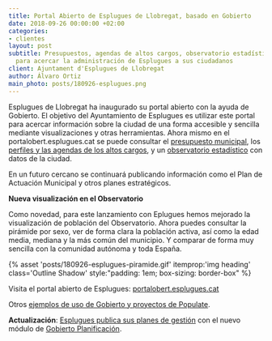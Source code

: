 ```yaml
---
title: Portal Abierto de Esplugues de Llobregat, basado en Gobierto
date: 2018-09-26 00:00:00 +02:00
categories:
- clientes
layout: post
subtitle: Presupuestos, agendas de altos cargos, observatorio estadístico y más información
  para acercar la administración de Esplugues a sus ciudadanos
client: Ajuntament d'Esplugues de Llobregat
author: Álvaro Ortiz
main_photo: posts/180926-esplugues.png
---
```


Esplugues de Llobregat ha inaugurado su portal abierto con la ayuda de Gobierto. El objetivo del Ayuntamiento de Esplugues es utilizar este portal para acercar información sobre la ciudad de una forma accesible y sencilla mediante visualizaciones y otras herramientas. Ahora mismo en el portalobert.esplugues.cat se puede consultar el [presupuesto municipal](/modulos/presupuestos), los [perfiles y las agendas de los altos cargos](/modulos/altos-cargos-y-agenda), y un [observatorio estadístico](/modulos/observatorio-estadistico) con datos de la ciudad.

En un futuro cercano se continuará publicando información como el Plan de Actuación Municipal y otros planes estratégicos.

**Nueva visualización en el Observatorio**

Como novedad, para este lanzamiento con Eplugues hemos mejorado la visualización de población del Observatorio. Ahora puedes consultar la pirámide por sexo, ver de forma clara la población activa, así como la edad media, mediana y la más común del municipio. Y comparar de forma muy sencilla con la comunidad autónoma y toda España.

{% asset 'posts/180926-esplugues-piramide.gif' itemprop:'img heading' class='Outline Shadow' style:"padding\: 1em; box-sizing\: border-box" %}

Visita el portal abierto de Esplugues: [portalobert.esplugues.cat](https://portalobert.esplugues.cat)

Otros [ejemplos de uso de Gobierto y proyectos de Populate](/temas/clientes/).

**Actualización**: [Esplugues publica sus planes de gestión](/blog/20190510-visualizacion-planes.html) con el nuevo módulo de [Gobierto Planificación](/modulos/planificacion).

